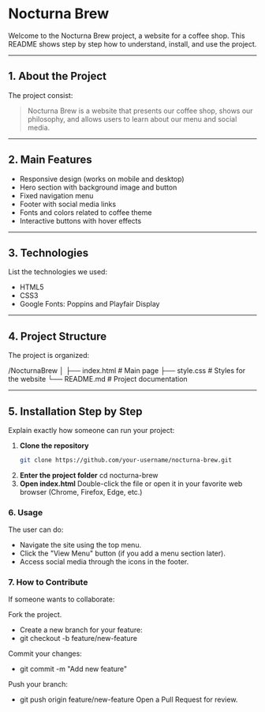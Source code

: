 # Nocturna Brew

Welcome to the Nocturna Brew project, a website for a coffee shop. This README shows step by step how to understand, install, and use the project.

---

## 1. About the Project

The project consist:

> Nocturna Brew is a website that presents our coffee shop, shows our philosophy, and allows users to learn about our menu and social media.

---

## 2. Main Features

- Responsive design (works on mobile and desktop)
- Hero section with background image and button
- Fixed navigation menu
- Footer with social media links
- Fonts and colors related to coffee theme
- Interactive buttons with hover effects

---

## 3. Technologies

List the technologies we used:

- HTML5
- CSS3
- Google Fonts: Poppins and Playfair Display

---

## 4. Project Structure

The project is organized:

/NocturnaBrew
│
├── index.html # Main page
├── style.css # Styles for the website
└── README.md # Project documentation

---

## 5. Installation Step by Step

Explain exactly how someone can run your project:

1. **Clone the repository**  
   ```bash
   git clone https://github.com/your-username/nocturna-brew.git
2. **Enter the project folder**
cd nocturna-brew
3. **Open index.html**
Double-click the file or open it in your favorite web browser (Chrome, Firefox, Edge, etc.)

### 6. Usage

The user can do:

- Navigate the site using the top menu.
- Click the "View Menu" button (if you add a menu section later).
- Access social media through the icons in the footer.

### 7. How to Contribute

If someone wants to collaborate:

Fork the project.
- Create a new branch for your feature:
- git checkout -b feature/new-feature

Commit your changes:

- git commit -m "Add new feature"


Push your branch:
- git push origin feature/new-feature
Open a Pull Request for review.
